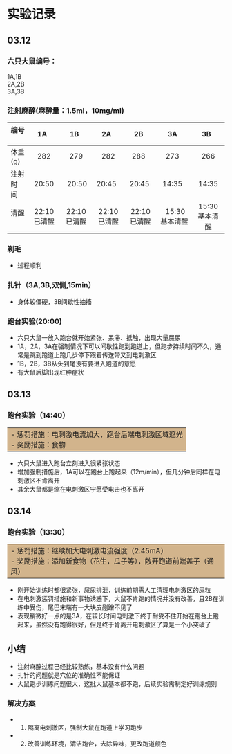 
# 实验记录

## 03.12

### 六只大鼠编号：
1A,1B <br>
2A,2B <br>
3A,3B <br>

### 注射麻醉(麻醉量：1.5ml，10mg/ml) 

|编号    |    1A    |   1B    |   2A    |   2B    |    3A    |   3B    |
|:------|:------:|:------:|:------:|:------:|:------:|:------:|
|体重(g) |   282   |   279   |   282   |   288    |   273    |  266   |
|注射时间 |  20:50 | 20:50 | 20:45  | 20:45  | 14:35  | 14:35  |
|清醒    | 22:10已清醒 | 22:10已清醒 | 22:10已清醒 | 22:10已清醒 | 15:30基本清醒|15:30基本清醒|

### 剃毛
- 过程顺利

### 扎针（3A,3B,双侧,15min）
* 身体较僵硬，3B间歇性抽搐

### 跑台实验(20:00)
* 六只大鼠一放入跑台就开始紧张、呆滞、抵触，出现大量屎尿
* 1A，2A，3A在强制情况下可以间歇性跑到跑道上，但跑步持续时间不久，通常是跳到跑道上跑几步停下跟着传送带又到电刺激区
* 1B，2B，3B从头到尾没有要进入跑道的意愿
* 有大鼠后脚出现红肿症状


## 03.13

### 跑台实验（14:40）
<table><tr><td bgcolor=Tan>
- 惩罚措施：电刺激电流加大，跑台后端电刺激区域遮光<br>
- 奖励措施：食物 <br>
</td></tr></table>

* 六只大鼠进入跑台立刻进入很紧张状态
* 增加强制措施后，1A可以在跑台上跑起来（12m/min），但几分钟后同样在电刺激区不肯离开
* 其余大鼠都是缩在电刺激区宁愿受电击也不离开



## 03.14

### 跑台实验（13:30）
<table><tr><td bgcolor=Tan>
- 惩罚措施：继续加大电刺激电流强度（2.45mA）<br>
- 奖励措施：添加新食物（花生，瓜子等），敞开跑道前端盖子（通风）<br>
</td></tr></table>

* 刚开始训练时都很紧张，屎尿排泄，训练前期需人工清理电刺激区的屎粒
* 在电刺激惩罚措施和新事物诱惑下，大鼠不肯跑的情况并没有改善，且2B在训练中受伤，尾巴末端有一大块皮剐蹭不见了
* 表现稍微好一点的是3A，在较长时间电刺激下终于耐受不住开始在跑台上跑起来，虽然没有跑得很好，但是终于肯离开电刺激区了算是一个小突破了

## 小结

- 注射麻醉过程已经比较熟练，基本没有什么问题
- 扎针的问题就是穴位的准确性不能保证
- 大鼠跑步训练问题很大，这批大鼠基本都不跑，后续实验需制定好训练规则

### 解决方案
- 1. 隔离电刺激区，强制大鼠在跑道上学习跑步
- 2. 改善训练环境，清洁跑台，去除异味，更改跑道颜色